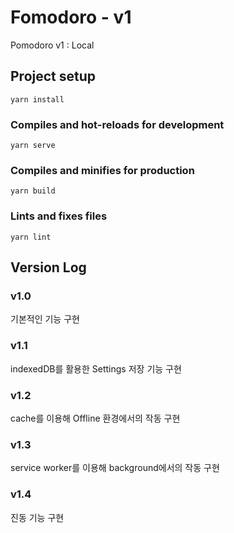 # Fomodoro - v1

Pomodoro v1 : Local

## Project setup
```
yarn install
```

### Compiles and hot-reloads for development
```
yarn serve
```

### Compiles and minifies for production
```
yarn build
```

### Lints and fixes files
```
yarn lint
```

## Version Log

### v1.0

기본적인 기능 구현

### v1.1

indexedDB를 활용한 Settings 저장 기능 구현

### v1.2

cache를 이용해 Offline 환경에서의 작동 구현

### v1.3

service worker를 이용해 background에서의 작동 구현

### v1.4

진동 기능 구현